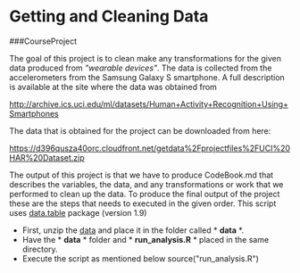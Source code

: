 # Getting and Cleaning Data 
###CourseProject

The goal of this project is to clean make any transformations for the given data produced from *"wearable devices"*. The data is collected from the accelerometers from the Samsung Galaxy S smartphone. A full description is available at the site where the data was obtained from

http://archive.ics.uci.edu/ml/datasets/Human+Activity+Recognition+Using+Smartphones

The data that is obtained for the project can be downloaded from here:

https://d396qusza40orc.cloudfront.net/getdata%2Fprojectfiles%2FUCI%20HAR%20Dataset.zip

The output of this project is that we have to produce CodeBook.md that describes the variables, the data, and any transformations or work that we performed to clean up the data. To produce the final output of the project these are the steps that needs to executed in the given order. This script uses [data.table] package (version 1.9)


  - First, unzip the [data] and place it in the folder called * **data** *.
  - Have the * **data** * folder and * **run_analysis.R** * placed in the same directory.
  - Execute the script as mentioned below
        source("run_analysis.R")


[data.table]:http://cran.r-project.org/web/packages/data.table/index.html
[data]:https://d396qusza40orc.cloudfront.net/getdata%2Fprojectfiles%2FUCI%20HAR%20Dataset.zip
